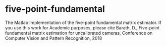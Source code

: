 # five-point-fundamental

The Matlab implementation of the five-point fundamental matrix estimator. 
If you use this work for Academic purposes, please cite Barath, D., Five-point fundamental matrix estimation for uncalibrated cameras, Conference on Computer Vision and Pattern Recognition, 2018 
